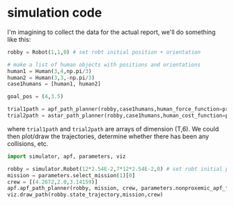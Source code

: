 # simulation code

I'm imagining to collect the data for the actual report, we'll do something like this:

```python
robby = Robot(1,1,0) # set robt initial position + orientation

# make a list of human objects with positions and orientations
human1 = Human(3,4,np.pi/3)
human2 = Human(3,3,-np.pi/3)
case1humans = [human1, human2]

goal_pos = (4,3.5)

trial1path = apf_path_planner(robby,case1humans,human_force_function=proxemic_force_function)
trial2path = astar_path_planner(robby,case1humans,human_cost_function=proxemic_cost_function)

```

where ``trial1path`` and ``trial2path`` are arrays of dimension (T,6). We could then plot/draw the trajectories, determine whether there has been any collisions, etc.



```python
import simulator, apf, parameters, viz

robby = simulator.Robot(12*2.54E-2,7*12*2.54E-2,0) # set robt initial position + orientation
mission = parameters.select_mission(1)[0]
crew = [(4.2672,2.0,3.14159)]
apf.apf_path_planner(robby, mission, crew, parameters.nonproxemic_apf_function)
viz.draw_path(robby.state_trajectory,mission,crew)
```

